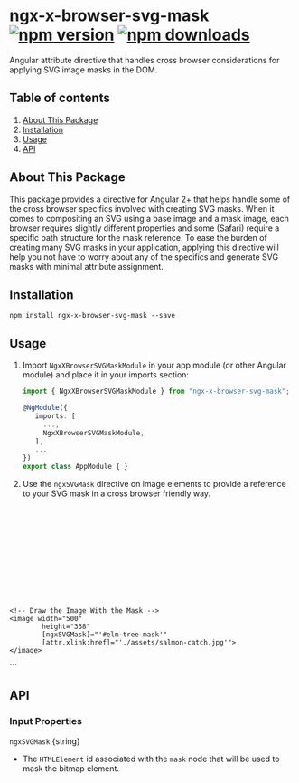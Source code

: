 # ngx-x-browser-svg-mask [![npm version](https://badge.fury.io/js/ngx-x-browser-svg-mask.svg)](http://badge.fury.io/js/ngx-x-browser-svg-mask) [![npm downloads](https://img.shields.io/npm/dm/ngx-x-browser-svg-mask.svg)](https://npmjs.org/ngx-x-browser-svg-mask)

Angular attribute directive that handles cross browser considerations for applying SVG image masks in the DOM.

## Table of contents
1. [About This Package](#about-this-package)
2. [Installation](#installation)
3. [Usage](#usage)
4. [API](#api)

## About This Package
This package provides a directive for Angular 2+ that helps handle some of the cross browser specifics involved with creating SVG masks. When it comes to compositing an SVG using a base image and a mask image, each browser requires slightly different properties and some (Safari) require a specific path structure for the mask reference. To ease the burden of creating many SVG masks in your application, applying this directive will help you not have to worry about any of the specifics and generate SVG masks with minimal attribute assignment.

## Installation
```npm install ngx-x-browser-svg-mask --save```

## Usage
1. Import `NgxXBrowserSVGMaskModule` in your app module (or other Angular module) and place it in your imports section:

    ```typescript
    import { NgxXBrowserSVGMaskModule } from "ngx-x-browser-svg-mask";

    @NgModule({
       imports: [
         ...,
         NgxXBrowserSVGMaskModule,
       ],
       ...
    })
    export class AppModule { }
	  ```

2. Use the `ngxSVGMask` directive on image elements to provide a reference to your SVG mask in a cross browser friendly way.

	```html
  <svg version="1.2">
    <!-- Creates the Actual Mask -->
    <mask id="elm-tree-mask">
      <image [attr.xlink:href]="'./assets/elm-tree.svg'"
              preserveAspectRatio="xMidYMid slice"
              [attr.width]="'100%'"
              [attr.height]="'100%'">
      </image>
    </mask>

    <!-- Draw the Image With the Mask -->
    <image width="500"
            height="338"
            [ngxSVGMask]="'#elm-tree-mask'"
            [attr.xlink:href]="'./assets/salmon-catch.jpg'">
    </image>
  </svg>
	```

## API

### Input Properties

`ngxSVGMask` {string}
+ The `HTMLElement` id associated with the `mask` node that will be used to mask the bitmap element.
